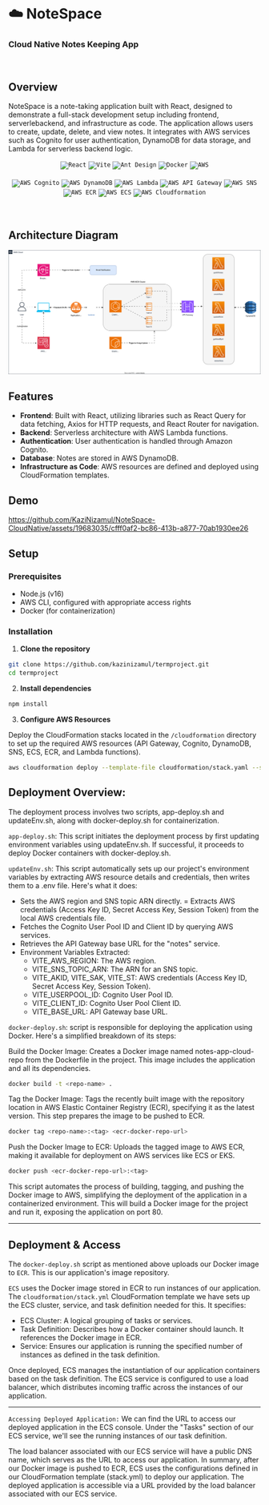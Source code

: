 # ☁️ NoteSpace
### Cloud Native Notes Keeping App

<br>

## Overview

NoteSpace is a note-taking application built with React, designed to demonstrate a full-stack development setup including frontend, serverlebackend, and infrastructure as code. The application allows users to create, update, delete, and view notes. It integrates with AWS services such as Cognito for user authentication, DynamoDB for data storage, and Lambda for serverless backend logic.

<div align="center">
	<code><img width="50" src="https://user-images.githubusercontent.com/25181517/183897015-94a058a6-b86e-4e42-a37f-bf92061753e5.png" alt="React" title="React"/></code>
	<code><img width="50" src="https://github-production-user-asset-6210df.s3.amazonaws.com/62091613/261395532-b40892ef-efb8-4b0e-a6b5-d1cfc2f3fc35.png" alt="Vite" title="Vite"/></code>
  <code><img width="50" src="https://user-images.githubusercontent.com/25181517/190887795-99cb0921-e57f-430b-a111-e165deedaa36.png" alt="Ant Design" title="Ant Design"/></code>
	<code><img width="50" src="https://user-images.githubusercontent.com/25181517/117207330-263ba280-adf4-11eb-9b97-0ac5b40bc3be.png" alt="Docker" title="Docker"/></code>
	<code><img width="50" src="https://user-images.githubusercontent.com/25181517/183896132-54262f2e-6d98-41e3-8888-e40ab5a17326.png" alt="AWS" title="AWS"/></code>
</div>
<br>
<div align="center">
	<code><img width="50" height="40" src="https://unpkg.com/aws-icons@2.0.0/icons/architecture-service/AmazonCognito.svg" alt="AWS Cognito" title="Cognito" /></code>
  <code><img width="50" height="40" src="https://unpkg.com/aws-icons@2.0.0/icons/architecture-service/AmazonDynamoDB.svg" alt="AWS DynamoDB" title="DynamoDB" /></code>
  <code><img width="50" height="40" src="https://unpkg.com/aws-icons@2.0.0/icons/architecture-service/AWSLambda.svg" alt="AWS Lambda" title="Lambda" /></code>
  <code><img width="50" height="40" src="https://unpkg.com/aws-icons@2.0.0/icons/architecture-service/AmazonAPIGateway.svg" alt="AWS API Gateway" title="API Gateway" /></code>
  <code><img width="50" height="40" src="https://unpkg.com/aws-icons@2.0.0/icons/architecture-service/AmazonSimpleNotificationService.svg" alt="AWS SNS" title="Simple Notify Service" /></code>
  <code><img width="50" height="40" src="https://unpkg.com/aws-icons@2.0.0/icons/architecture-service/AmazonElasticContainerRegistry.svg" alt="AWS ECR" title="Elastic Container Registry" /></code>
  <code><img width="50" height="40" src="https://unpkg.com/aws-icons@2.0.0/icons/architecture-service/AmazonElasticContainerService.svg" alt="AWS ECS" title="Elastic Container Service" /></code>
  <code><img width="50" height="40" src="https://unpkg.com/aws-icons@2.0.0/icons/architecture-service/AWSCloudFormation.svg" alt="AWS Cloudformation" title="Cloudformation" /></code>
</div>

<br>
<br>

## Architecture Diagram

<img src="./architecture.svg" alt="Architecture Diagram" title="Architecture Diagram" />

<br>

## Features

- **Frontend**: Built with React, utilizing libraries such as React Query for data fetching, Axios for HTTP requests, and React Router for navigation.
- **Backend**: Serverless architecture with AWS Lambda functions.
- **Authentication**: User authentication is handled through Amazon Cognito.
- **Database**: Notes are stored in AWS DynamoDB.
- **Infrastructure as Code**: AWS resources are defined and deployed using CloudFormation templates.

## Demo

https://github.com/KaziNizamul/NoteSpace-CloudNative/assets/19683035/cfff0af2-bc86-413b-a877-70ab1930ee26



## Setup

### Prerequisites

- Node.js (v16)
- AWS CLI, configured with appropriate access rights
- Docker (for containerization)

### Installation

1. **Clone the repository**

```bash
git clone https://github.com/kazinizamul/termproject.git
cd termproject
```

2. **Install dependencies**

```bash
npm install
```

3. **Configure AWS Resources**

Deploy the CloudFormation stacks located in the `/cloudformation` directory to set up the required AWS resources (API Gateway, Cognito, DynamoDB, SNS, ECS, ECR, and Lambda functions).

```bash
aws cloudformation deploy --template-file cloudformation/stack.yaml --stack-name <stack_name>
```

## Deployment Overview:

The deployment process involves two scripts, app-deploy.sh and updateEnv.sh, along with docker-deploy.sh for containerization.


`app-deploy.sh`: This script initiates the deployment process by first updating environment variables using updateEnv.sh. If successful, it proceeds to deploy Docker containers with docker-deploy.sh.

`updateEnv.sh`: This script automatically sets up our project's environment variables by extracting AWS resource details and credentials, then writes them to a .env file.
Here's what it does:

- Sets the AWS region and SNS topic ARN directly.
= Extracts AWS credentials (Access Key ID, Secret Access Key, Session Token) from the local AWS credentials file.
- Fetches the Cognito User Pool ID and Client ID by querying AWS services.
- Retrieves the API Gateway base URL for the "notes" service.
- Environment Variables Extracted:
	- VITE_AWS_REGION: The AWS region.
	- VITE_SNS_TOPIC_ARN: The ARN for an SNS topic.
	- VITE_AKID, VITE_SAK, VITE_ST: AWS credentials (Access Key ID, Secret Access Key, Session Token).
	- VITE_USERPOOL_ID: Cognito User Pool ID.
	- VITE_CLIENT_ID: Cognito User Pool Client ID.
	- VITE_BASE_URL: API Gateway base URL.

`docker-deploy.sh`: script is responsible for deploying the application using Docker. Here's a simplified breakdown of its steps:

Build the Docker Image: Creates a Docker image named notes-app-cloud-repo from the Dockerfile in the project. This image includes the application and all its dependencies.

```bash
docker build -t <repo-name> .
```
Tag the Docker Image: Tags the recently built image with the repository location in AWS Elastic Container Registry (ECR), specifying it as the latest version. This step prepares the image to be pushed to ECR.

```bash
docker tag <repo-name>:<tag> <ecr-docker-repo-url>
```
Push the Docker Image to ECR: Uploads the tagged image to AWS ECR, making it available for deployment on AWS services like ECS or EKS.

```bash
docker push <ecr-docker-repo-url>:<tag>
```
This script automates the process of building, tagging, and pushing the Docker image to AWS, simplifying the deployment of the application in a containerized environment.
This will build a Docker image for the project and run it, exposing the application on port 80.


<hr>

## Deployment & Access

The `docker-deploy.sh` script as mentioned above uploads our Docker image to `ECR`. This is our application's image repository.

`ECS` uses the Docker image stored in ECR to run instances of our application. The `cloudformation/stack.yml` CloudFormation template we have sets up the ECS cluster, service, and task definition needed for this. It specifies:

- ECS Cluster: A logical grouping of tasks or services.
- Task Definition: Describes how a Docker container should launch. It references the Docker image in ECR.
- Service: Ensures our application is running the specified number of instances as defined in the task definition.

Once deployed, ECS manages the instantiation of our application containers based on the task definition.
The ECS service is configured to use a load balancer, which distributes incoming traffic across the instances of our application.

<hr> 

`Accessing Deployed Application:` We can find the URL to access our deployed application in the ECS console. Under the "Tasks" section of our ECS service, we'll see the running instances of our task definition. 

The load balancer associated with our ECS service will have a public DNS name, which serves as the URL to access our application.
In summary, after our Docker image is pushed to ECR, ECS uses the configurations defined in our CloudFormation template (stack.yml) to deploy our application. The deployed application is accessible via a URL provided by the load balancer associated with our ECS service.


